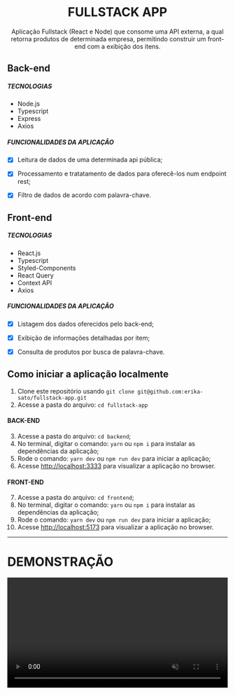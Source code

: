 

<h1 align="center">
FULLSTACK APP
</h1>

<p align="center">Aplicação Fullstack (React e Node) que consome uma API externa, a qual retorna produtos de determinada empresa, permitindo construir um front-end com a exibição dos itens.</p>

## Back-end

##### TECNOLOGIAS
- Node.js
- Typescript
- Express
- Axios

##### FUNCIONALIDADES DA APLICAÇÃO
- [x] Leitura de dados de uma determinada api pública;
- [x] Processamento e tratatamento de dados para oferecê-los num endpoint rest;
- [x] Filtro de dados de acordo com palavra-chave.


## Front-end

##### TECNOLOGIAS
- React.js
- Typescript
- Styled-Components
- React Query
- Context API
- Axios

##### FUNCIONALIDADES DA APLICAÇÃO
- [x] Listagem dos dados oferecidos pelo back-end;
- [x] Exibição de informações detalhadas por item;
- [x] Consulta de produtos por busca de palavra-chave.


## Como iniciar a aplicação localmente

1. Clone este repositório usando `git clone git@github.com:erika-sato/fullstack-app.git`
2. Acesse a pasta do arquivo: `cd fullstack-app`<br />

#### BACK-END
3. Acesse a pasta do arquivo: `cd backend`;<br />
4. No terminal, digitar o comando: `yarn` ou `npm i` para instalar as dependências da aplicação;
5. Rode o comando: `yarn dev` ou `npm run dev` para iniciar a aplicação;
6. Acesse [http://localhost:3333](http://localhost:3333) para visualizar a aplicação no browser.

#### FRONT-END
7. Acesse a pasta do arquivo: `cd frontend`;<br />
8. No terminal, digitar o comando: `yarn` ou `npm i` para instalar as dependências da aplicação;
9. Rode o comando: `yarn dev` ou `npm run dev` para iniciar a aplicação;
10. Acesse [http://localhost:5173](http://localhost:5173) para visualizar a aplicação no browser.


<hr />

# DEMONSTRAÇÃO

<video src="https://user-images.githubusercontent.com/100327745/214975618-8f75f886-e764-49ca-997b-a233cac60a33.webm" align="center" width="100%" autoplay loop muted markdown="1"/>
